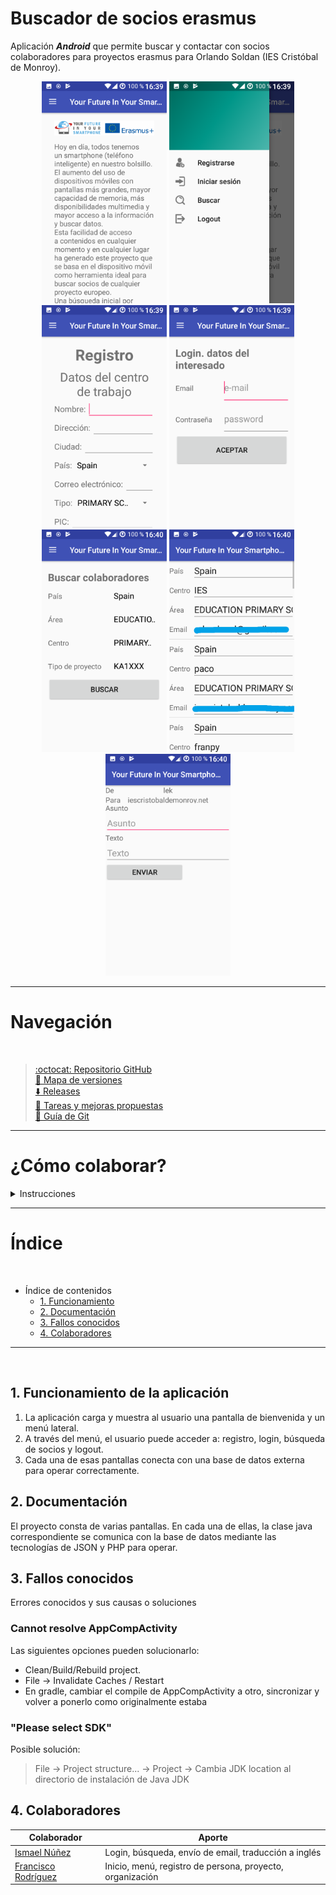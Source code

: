 # Buscador de socios erasmus

Aplicación ***Android*** que permite buscar y contactar con socios colaboradores para proyectos erasmus para Orlando Soldan (IES Cristóbal de Monroy).

<p align="center">
<img src="doc/1.png" width="200" alt="">
<img src="doc/2.png" width="200" alt="">
<img src="doc/3.png" width="200" alt="">
<img src="doc/4.png" width="200" alt="">
<img src="doc/5.png" width="200" alt="">
<img src="doc/6.png" width="200" alt="">
<img src="doc/7.png" width="200" alt="">
</p>

- - - -

# Navegación
<br>

> [:octocat: Repositorio GitHub](https://github.com/Monroy2DAM/YourFutureInYourSmartphone)<br>
> [:scroll: Mapa de versiones](https://github.com/Monroy2DAM/YourFutureInYourSmartphone/network)<br>
> [:arrow_down: Releases](https://github.com/Monroy2DAM/YourFutureInYourSmartphone/releases)<br>
> [:memo: Tareas y mejoras propuestas](https://github.com/Monroy2DAM/YourFutureInYourSmartphone/issues)<br>
> [:blue_book: Guía de Git](https://github.com/ismenc/seminario-git)<br>


- - - -

# ¿Cómo colaborar?

<details>
     <summary>Instrucciones</summary>
 <p>
  <!-- alternative placement of p shown above -->

  1. :v: Haz un fork del repositorio y posteriormente descárgalo `git clone <url>`.
  2. :open_file_folder: Navega a la carpeta del proyecto `cd <carpeta>`.
  3. :memo: Crea una nueva rama `git checkout -b <nombre-rama>` y luego haz tus cambios.
  4. :sparkles: Añade los cambios `git add *` y haz el commit: `git commit -am "Resumen de cambios"`.
  5. :arrow_up: Sube la nueva rama: `git push origin <nombre-rama>`.
  6. :email: Inicia un pull request en el repositorio :D

:octocat: Si deseas aprender Git, visita mi [guía sobre Git](https://github.com/ismenc/seminario-git).
      </p></details>

- - - -

# Índice
<br>

* Índice de contenidos
  * [1. Funcionamiento](#1-funcionamiento-de-la-aplicación)
  * [2. Documentación](#2-documentación)
  * [3. Fallos conocidos](#3-fallos-conocidos)
  * [4. Colaboradores](#4-colaboradores)

- - - -
<br>


## 1. Funcionamiento de la aplicación

1. La aplicación carga y muestra al usuario una pantalla de bienvenida y un menú lateral.
2. A través del menú, el usuario puede acceder a: registro, login, búsqueda de socios y logout.
3. Cada una de esas pantallas conecta con una base de datos externa para operar correctamente.


## 2. Documentación

El proyecto consta de varias pantallas. En cada una de ellas, la clase java correspondiente se comunica con la base de datos mediante las tecnologías de JSON y PHP para operar.



## 3. Fallos conocidos

Errores conocidos y sus causas o soluciones

### Cannot resolve AppCompActivity

Las siguientes opciones pueden solucionarlo:

* Clean/Build/Rebuild project.
* File -> Invalidate Caches / Restart
* En gradle, cambiar el compile de AppCompActivity a otro, sincronizar y volver a ponerlo como originalmente estaba

### "Please select SDK"

Posible solución:

   > File -> Project structure... -> Project -> Cambia JDK location al directorio de instalación de Java JDK

## 4. Colaboradores

Colaborador | Aporte
------------ | ------------
[Ismael Núñez](https://github.com/ismenc) | Login, búsqueda, envío de email, traducción a inglés
[Francisco Rodríguez](https://github.com/KerosenoDev) | Inicio, menú, registro de persona, proyecto, organización
